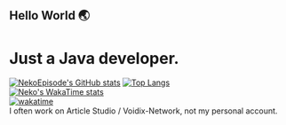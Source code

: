 ## Hello World 🌏
# Just a Java developer.
[![NekoEpisode's GitHub stats](https://github-readme-stats.vercel.app/api?username=NekoEpisode)](https://github.com/anuraghazra/github-readme-stats)
[![Top Langs](https://github-readme-stats.vercel.app/api/top-langs/?username=NekoEpisode&layout=donut)](https://github.com/anuraghazra/github-readme-stats)  
[![Neko's WakaTime stats](https://github-readme-stats.vercel.app/api/wakatime?username=NekoEpisode)](https://github.com/anuraghazra/github-readme-stats)  
[![wakatime](https://wakatime.com/badge/user/32812e73-b550-4288-824d-aea4926aa22e.svg)](https://wakatime.com/@32812e73-b550-4288-824d-aea4926aa22e)  
I often work on Article Studio / Voidix-Network, not my personal account.
